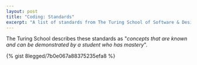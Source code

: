 ```yaml
---
layout: post
title: "Coding: Standards"
excerpt: "A list of standards from The Turing School of Software & Design"
---
```

The Turing School describes these standards as "*concepts that are known and
can be demonstrated by a student who has mastery*".

{% gist 8legged/7b0e067a88375235efa8 %}
